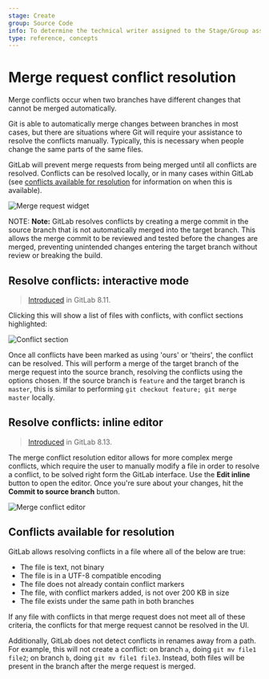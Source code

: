 ```yaml
---
stage: Create
group: Source Code
info: To determine the technical writer assigned to the Stage/Group associated with this page, see https://about.gitlab.com/handbook/engineering/ux/technical-writing/#assignments
type: reference, concepts
---
```


# Merge request conflict resolution

Merge conflicts occur when two branches have different changes that cannot be
merged automatically.

Git is able to automatically merge changes between branches in most cases, but
there are situations where Git will require your assistance to resolve the
conflicts manually. Typically, this is necessary when people change the same
parts of the same files.

GitLab will prevent merge requests from being merged until all conflicts are
resolved. Conflicts can be resolved locally, or in many cases within GitLab
(see [conflicts available for resolution](#conflicts-available-for-resolution)
for information on when this is available).

![Merge request widget](img/merge_request_widget.png)

NOTE: **Note:**
GitLab resolves conflicts by creating a merge commit in the source branch that
is not automatically merged into the target branch. This allows the merge
commit to be reviewed and tested before the changes are merged, preventing
unintended changes entering the target branch without review or breaking the
build.

## Resolve conflicts: interactive mode

> [Introduced](https://gitlab.com/gitlab-org/gitlab-foss/-/merge_requests/5479) in GitLab 8.11.

Clicking this will show a list of files with conflicts, with conflict sections
highlighted:

![Conflict section](img/conflict_section.png)

Once all conflicts have been marked as using 'ours' or 'theirs', the conflict
can be resolved. This will perform a merge of the target branch of the merge
request into the source branch, resolving the conflicts using the options
chosen. If the source branch is `feature` and the target branch is `master`,
this is similar to performing `git checkout feature; git merge master` locally.

## Resolve conflicts: inline editor

> [Introduced](https://gitlab.com/gitlab-org/gitlab-foss/-/merge_requests/6374) in GitLab 8.13.

The merge conflict resolution editor allows for more complex merge conflicts,
which require the user to manually modify a file in order to resolve a conflict,
to be solved right form the GitLab interface. Use the **Edit inline** button
to open the editor. Once you're sure about your changes, hit the
**Commit to source branch** button.

![Merge conflict editor](img/merge_conflict_editor.png)

## Conflicts available for resolution

GitLab allows resolving conflicts in a file where all of the below are true:

- The file is text, not binary
- The file is in a UTF-8 compatible encoding
- The file does not already contain conflict markers
- The file, with conflict markers added, is not over 200 KB in size
- The file exists under the same path in both branches

If any file with conflicts in that merge request does not meet all of these
criteria, the conflicts for that merge request cannot be resolved in the UI.

Additionally, GitLab does not detect conflicts in renames away from a path. For
example, this will not create a conflict: on branch `a`, doing `git mv file1
file2`; on branch `b`, doing `git mv file1 file3`. Instead, both files will be
present in the branch after the merge request is merged.

<!-- ## Troubleshooting

Include any troubleshooting steps that you can foresee. If you know beforehand what issues
one might have when setting this up, or when something is changed, or on upgrading, it's
important to describe those, too. Think of things that may go wrong and include them here.
This is important to minimize requests for support, and to avoid doc comments with
questions that you know someone might ask.

Each scenario can be a third-level heading, e.g. `### Getting error message X`.
If you have none to add when creating a doc, leave this section in place
but commented out to help encourage others to add to it in the future. -->
